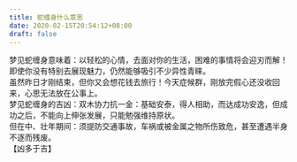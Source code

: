 ```yaml
---
title: 蛇缠身什么意思
date: 2020-02-15T20:54:12+08:00
draft: false
---
```


梦见蛇缠身意味着：以轻松的心情，去面对你的生活，困难的事情将会迎刃而解！即使你没有特别去展现魅力，仍然能够吸引不少异性青睐。<br>
虽然昨日才刚结束，但你又会想花钱去旅行！今天症候群，刚放完假心还没收回来，心思无法放在公事上。<br>
梦见蛇缠身的吉凶：双木协力抗一金：基础安泰，得人相助，而达成功安逸，但成功之后，不能向上伸张发展，只能勉强维持原状。<br>
但在中、壮年期间：须提防交通事故，车祸或被金属之物所伤致危，甚至遭遇半身不逐而残废。<br>
【凶多于吉】